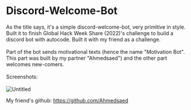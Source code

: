 # Discord-Welcome-Bot

As the title says, it's a simple discord-welcome-bot, very primitive in style. Built it to finish Global Hack Week Share (2022)'s challenge to build a discord bot with autocode.
Built it with my friend as a challenge. 
<br></br>
Part of the bot sends motivational texts (hence the name "Motivation Bot". This part was built by my partner "Ahmedsaed") and the other part welcomes new-comers.
<br></br>
Screenshots: <br></br>
![Untitled](https://user-images.githubusercontent.com/98621817/162183575-cfe4e92e-3bd1-4794-8fda-c0eaf0e41ddb.png)


My friend's github: https://github.com/Ahmedsaed

